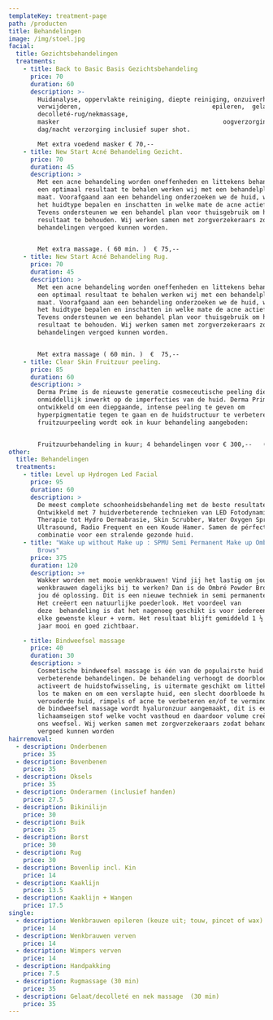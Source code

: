 ```yaml
---
templateKey: treatment-page
path: /producten
title: Behandelingen
image: /img/stoel.jpg
facial:
  title: Gezichtsbehandelingen
  treatments:
    - title: Back to Basic Basis Gezichtsbehandeling
      price: 70
      duration: 60
      description: >-
        Huidanalyse, oppervlakte reiniging, diepte reiniging, onzuiverheden
        verwijderen,                                    epileren,  gelaat-
        decolleté-rug/nekmassage,
        masker                                             oogverzorging en
        dag/nacht verzorging inclusief super shot.

        Met extra voedend masker € 70,--
    - title: New Start Acné Behandeling Gezicht.
      price: 70
      duration: 45
      description: >
        Met een acne behandeling worden oneffenheden en littekens behandeld. Om
        een optimaal resultaat te behalen werken wij met een behandelplan op
        maat. Voorafgaand aan een behandeling onderzoeken we de huid, waarbij we
        het huidtype bepalen en inschatten in welke mate de acne actief is.
        Tevens ondersteunen we een behandel plan voor thuisgebruik om het beste
        resultaat te behouden. Wij werken samen met zorgverzekeraars zodat
        behandelingen vergoed kunnen worden.


        Met extra massage. ( 60 min. )  € 75,--
    - title: New Start Acné Behandeling Rug.
      price: 70
      duration: 45
      description: >
        Met een acne behandeling worden oneffenheden en littekens behandeld. Om
        een optimaal resultaat te behalen werken wij met een behandelplan op
        maat. Voorafgaand aan een behandeling onderzoeken we de huid, waarbij we
        het huidtype bepalen en inschatten in welke mate de acne actief is.
        Tevens ondersteunen we een behandel plan voor thuisgebruik om het beste
        resultaat te behouden. Wij werken samen met zorgverzekeraars zodat
        behandelingen vergoed kunnen worden.


        Met extra massage ( 60 min. )  €  75,--
    - title: Clear Skin Fruitzuur peeling.
      price: 85
      duration: 60
      description: >
        Derma Prime is de nieuwste generatie cosmeceutische peeling die
        onmiddellijk inwerkt op de imperfecties van de huid. Derma Prime is
        ontwikkeld om een diepgaande, intense peeling te geven om
        hyperpigmentatie tegen te gaan en de huidstructuur te verbeteren. Deze
        fruitzuurpeeling wordt ook in kuur behandeling aangeboden:


        Fruitzuurbehandeling in kuur; 4 behandelingen voor € 300,--   ( i.p.v. € 340,-- )
other:
  title: Behandelingen
  treatments:
    - title: Level up Hydrogen Led Facial
      price: 95
      duration: 60
      description: >
        De meest complete schoonheidsbehandeling met de beste resultaten.
        Ontwikkeld met 7 huidverbeterende technieken van LED Fotodynamische
        Therapie tot Hydro Dermabrasie, Skin Scrubber, Water Oxygen Spray,
        Ultrasound, Radio Frequent en een Koude Hamer. Samen de pérfecte
        combinatie voor een stralende gezonde huid.
    - title: "Wake up without Make up : SPMU Semi Permanent Make up Ombré Powder
        Brows"
      price: 375
      duration: 120
      description: >+
        Wakker worden met mooie wenkbrauwen! Vind jij het lastig om jou
        wenkbrauwen dagelijks bij te werken? Dan is de Ombré Powder Brows voor
        jou dé oplossing. Dit is een nieuwe techniek in semi permanente make up.
        Het creëert een natuurlijke poederlook. Het voordeel van
        deze  behandeling is dat het nagenoeg geschikt is voor iedereen en in
        elke gewenste kleur + vorm. Het resultaat blijft gemiddeld 1 ½ tot 2
        jaar mooi en goed zichtbaar. 

    - title: Bindweefsel massage
      price: 40
      duration: 30
      description: >
        Cosmetische bindweefsel massage is één van de populairste huid
        verbeterende behandelingen. De behandeling verhoogt de doorbloeding en
        activeert de huidstofwisseling, is uitermate geschikt om littekenweefsel
        los te maken en om een verslapte huid, een slecht doorbloede huid, een
        verouderde huid, rimpels of acne te verbeteren en/of te verminderen. In
        de bindweefsel massage wordt hyaluronzuur aangemaakt, dit is een
        lichaamseigen stof welke vocht vasthoud en daardoor volume creëert aan
        ons weefsel. Wij werken samen met zorgverzekeraars zodat behandelingen
        vergoed kunnen worden
hairremoval:
  - description: Onderbenen
    price: 35
  - description: Bovenbenen
    price: 35
  - description: Oksels
    price: 35
  - description: Onderarmen (inclusief handen)
    price: 27.5
  - description: Bikinilijn
    price: 30
  - description: Buik
    price: 25
  - description: Borst
    price: 30
  - description: Rug
    price: 30
  - description: Bovenlip incl. Kin
    price: 14
  - description: Kaaklijn
    price: 13.5
  - description: Kaaklijn + Wangen
    price: 17.5
single:
  - description: Wenkbrauwen epileren (keuze uit; touw, pincet of wax)
    price: 14
  - description: Wenkbrauwen verven
    price: 14
  - description: Wimpers verven
    price: 14
  - description: Handpakking
    price: 7.5
  - description: Rugmassage (30 min)
    price: 35
  - description: Gelaat/decolleté en nek massage  (30 min)
    price: 35
---
```

